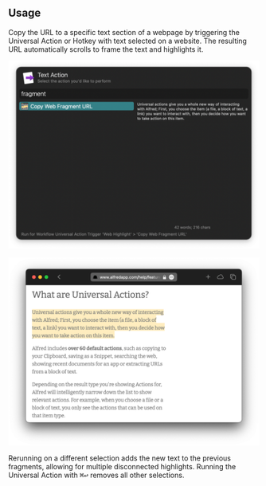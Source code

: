 ## Usage

Copy the URL to a specific text section of a webpage by triggering the Universal Action or Hotkey with text selected on a website. The resulting URL automatically scrolls to frame the text and highlights it.

![Showing Universal Action](images/ua.png)

![Showing result in web browser](images/browser.png)

Rerunning on a different selection adds the new text to the previous fragments, allowing for multiple disconnected highlights. Running the Universal Action with <kbd>⌘</kbd><kbd>↩</kbd> removes all other selections.
